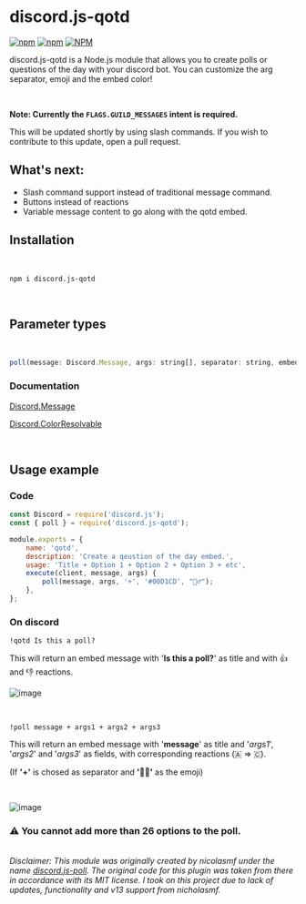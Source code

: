 # discord.js-qotd													

[![npm](https://img.shields.io/npm/v/discord.js-qotd)](https://www.npmjs.com/package/discord.js-qotd)
[![npm](https://img.shields.io/npm/dt/discord.js-qotd)](https://npm-stat.com/charts.html?package=discord.js-qotd)
[![NPM](https://img.shields.io/npm/l/discord.js-qotd)](https://www.npmjs.com/package/discord.js-qotd)

discord.js-qotd is a Node.js module that allows you to create polls or questions of the day with your discord bot. You can customize the arg separator, emoji and the embed color!

<br>

<strong>Note: Currently the ``FLAGS.GUILD_MESSAGES`` intent is required.</strong> 

This will be updated shortly by using slash commands. If you wish to contribute to this update, open a pull request.
<br>

## What's next:
* Slash command support instead of traditional message command.
* Buttons instead of reactions 
* Variable message content to go along with the qotd embed.
 
## Installation 

<br>

```
npm i discord.js-qotd
```

<br>

## Parameter types

<br>

```JavaScript
poll(message: Discord.Message, args: string[], separator: string, embedColor: Discord.ColorResolvable, emoji: string)
```

### Documentation 

[Discord.Message](https://discord.js.org/#/docs/main/stable/class/Message)

[Discord.ColorResolvable](https://discord.js.org/#/docs/main/stable/typedef/ColorResolvable)

<br>

## Usage example

### Code

```JavaScript
const Discord = require('discord.js');
const { poll } = require('discord.js-qotd');

module.exports = {
	name: 'qotd',
	description: 'Create a qeustion of the day embed.',
	usage: 'Title + Option 1 + Option 2 + Option 3 + etc',
	execute(client, message, args) {
		poll(message, args, '+', '#00D1CD', "🤷‍♂️");
	},
};
```

### On discord

```
!qotd Is this a poll?
```

This will return an embed message with '**Is this a poll?**' as title and with 👍 and 👎 reactions.

![image](https://user-images.githubusercontent.com/61284764/157581079-37abec21-b6ac-457f-be45-414687e87e1a.png)


<br>

```
!poll message + args1 + args2 + args3
```

This will return an embed message with '**message**' as title and '*args1*', '*args2*' and '*args3*' as fields, with corresponding reactions (🇦 => 🇨).

(If **'+'** is chosed as separator and **'🤷‍♂️'** as the emoji)

<br>

![image](https://user-images.githubusercontent.com/61284764/157580910-47506f2e-eef8-407d-8136-3979ba3bcbcb.png)


### ⚠️ You cannot add more than 26 options to the poll. 

<br>
<i>Disclaimer: This module was originally created by nicolasmf under the name <a link href="https://www.npmjs.com/package/discord.js-poll"> discord.js-poll</a>. The original code for this plugin was taken from there in accordance with its MIT license. I took on this project due to lack of updates, functionality and v13 support from nicholasmf. 
